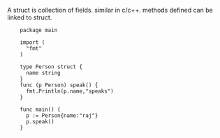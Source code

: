 A struct is collection of fields. similar in c/c++.
methods defined can be linked to struct.

        package main

        import (
          "fmt"
        )

        type Person struct {
          name string
        }
        func (p Person) speak() {
          fmt.Println(p.name,"speaks")
        }

        func main() {
          p := Person{name:"raj"}
          p.speak()	
        }
